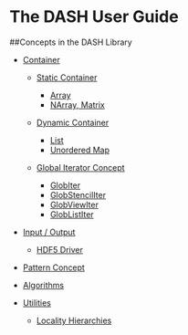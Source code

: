 
# The DASH User Guide

##Concepts in the DASH Library

- [Container](/Containers/ContainerConcept)

  - [Static Container](/Containers/StaticContainerConcept)

    - [Array](/Containers/Array)
    - [NArray, Matrix](/Containers/NArray)

  - [Dynamic Container](/Containers/DynamicContainerConcept)

    - [List](/Containers/List)
    - [Unordered Map](/Containers/UnorderedMap)

  - [Global Iterator Concept](/Containers/GlobIterConcept)

    - [GlobIter]()
    - [GlobStencilIter]()
    - [GlobViewIter]()
    - [GlobListIter]()

- [Input / Output](/InputOutput)
  
  - [HDF5 Driver](/InputOutput/HDF5)

- [Pattern Concept](/Pattern)

- [Algorithms](/Algorithms)

- [Utilities](/Utilities)

    - [Locality Hierarchies](/Utilities/LocalityHierarchies)
